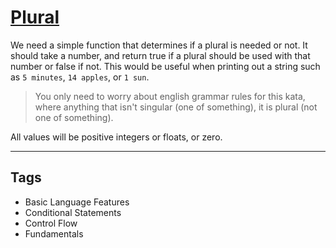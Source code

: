 # [Plural](https://www.codewars.com/kata/52ceafd1f235ce81aa00073a)

We need a simple function that determines if a plural is needed or not. It should take a number, and return true if a plural should be used with that number or false if not. This would be useful when printing out a string such as `5 minutes`, `14 apples`, or `1 sun`.

> You only need to worry about english grammar rules for this kata, where anything that isn't singular (one of something), it is plural (not one of something).

All values will be positive integers or floats, or zero.

---

## Tags

- Basic Language Features
- Conditional Statements
- Control Flow
- Fundamentals

